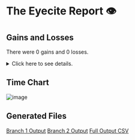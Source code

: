 # The Eyecite Report :eye:



Gains and Losses
---------
There were 0 gains and 0 losses.

<details>
<summary>Click here to see details.</summary>

|     id     |  Gain  |  Loss  |
| ---------- | ------ | ------ |


</details>



Time Chart
---------

![image](https://raw.githubusercontent.com/freelawproject/reporters-db/artifacts/133/results/chart.png)


Generated Files
---------

[Branch 1 Output](https://raw.githubusercontent.com/freelawproject/reporters-db/artifacts/133/results/original.json)
[Branch 2 Output](https://raw.githubusercontent.com/freelawproject/reporters-db/artifacts/133/results/update.json)
[Full Output CSV ](https://raw.githubusercontent.com/freelawproject/reporters-db/artifacts/133/results/output.csv)
